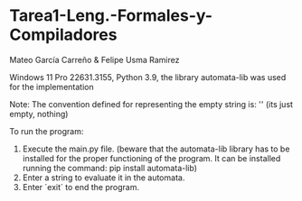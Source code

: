 # Tarea1-Leng.-Formales-y-Compiladores

Mateo García Carreño & Felipe Usma Ramirez

Windows 11 Pro 22631.3155, Python 3.9, the library automata-lib was used for the implementation

Note: The convention defined for representing the empty string is: ''
(its just empty, nothing)

To run the program:
1. Execute the main.py file. (beware that the automata-lib library has to be installed for the proper functioning of the program. It can be installed running the command: pip install automata-lib)
2. Enter a string to evaluate it in the automata.
3. Enter ´exit´ to end the program.
